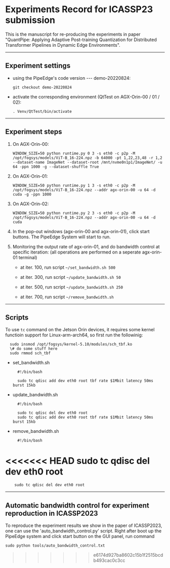# Experiments Record for ICASSP23 submission

This is the manuscript for re-producing the experiments in paper "QuantPipe: Applying Adaptive Post-training Quantization for Distributed Transformer Pipelines in Dynamic Edge Environments".

***
## Experiment settings
- using the PipeEdge's code version --- demo-20220824:

  `git checkout demo-20220824`

- activate the corresponding environment (QtTest on AGX-Orin-00 / 01 / 02):

  `. Venv/QtTest/bin/activate`

***
## Experiment steps
1. On AGX-Orin-00:

   `WINDOW_SIZE=50 python runtime.py 0 3 -s eth0 -c p2p -M /opt/fogsys/models/ViT-B_16-224.npz -b 64000 -pt 1,22,23,48 -r 1,2 --dataset-name ImageNet --dataset-root /mnt/nvme0n1p1/ImageNet/ -u 64 -ppn 1000 -g --dataset-shuffle True`

2. On AGX-Orin-01:

   `WINDOW_SIZE=50 python runtime.py 1 3 -s eth0 -c p2p -M /opt/fogsys/models/ViT-B_16-224.npz --addr agx-orin-00 -u 64 -d cuda -g -ppn 1000`

3. On AGX-Orin-02:

   `WINDOW_SIZE=50 python runtime.py 2 3 -s eth0 -c p2p -M /opt/fogsys/models/ViT-B_16-224.npz --addr agx-orin-00 -u 64 -d cuda`

4. In the pop-out windows (agx-orin-00 and agx-orin-01), click start buttons. The PipeEdge System will start to run.

5. Monitoring the output rate of agx-orin-01, and do bandwidth control at specific iteration: (all operations are performed on a seperate agx-orin-01 terminal)

   - at iter. 100, run script `~/set_bandwidth.sh 500`

   - at iter. 300, run script `~/update_bandwidth.sh 50`

   - at iter. 500, run script `~/update_bandwidth.sh 250`

   - at iter. 700, run script `~/remove_bandwidth.sh`

***
## Scripts
To use `tc` command on the Jetson Orin devices, it requires some kernel functioin support for Linux-arm-arch64, so first run the followinig:

      sudo insmod /opt/fogsys/kernel-5.10/modules/sch_tbf.ko
      \# do some stuff here
      sudo rmmod sch_tbf

- set_bandwidth.sh

        #!/bin/bash

        sudo tc qdisc add dev eth0 root tbf rate $1Mbit latency 50ms burst 15kb

- update_bandwidth.sh

        #!/bin/bash

        sudo tc qdisc del dev eth0 root
        sudo tc qdisc add dev eth0 root tbf rate $1Mbit latency 50ms burst 15kb

- remove_bandwidth.sh

        #!/bin/bash

<<<<<<< HEAD
        sudo tc qdisc del dev eth0 root
=======
        sudo tc qdisc del dev eth0 root

***
## Automatic bandwidth control for experiment reproduction in ICASSP2023

To reproduce the experiment results we show in the paper of ICASSP2023, one can use the 'auto_bandwidth_control.py' script. Right after boot up the PipeEdge system and click start button on the GUI panel, run command 

`sudo python tools/auto_bandwidth_control.txt`
>>>>>>> e6174d927ba8602c15b1f2515bcdb493cac0c3cc
